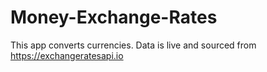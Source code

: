 # Money-Exchange-Rates
This app converts currencies. Data is live and sourced from https://exchangeratesapi.io
